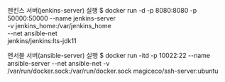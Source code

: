 젠킨스 서버(jenkins-server) 실행
$ docker run -d -p 8080:8080 -p 50000:50000 --name jenkins-server \
-v jenkins_home:/var/jenkins_home \
--net ansible-net                                    \
jenkins/jenkins:lts-jdk11

앤서블 서버(ansible-server) 실행
$ docker run -itd -p 10022:22 --name ansible-server --net ansible-net  -v /var/run/docker.sock:/var/run/docker.sock magiceco/ssh-server:ubuntu
